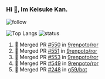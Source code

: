 ### Hi 👋, Im Keisuke Kan.

<!--
**9renpoto/9renpoto** is a ✨ _special_ ✨ repository because its `README.md` (this file) appears on your GitHub profile.

Here are some ideas to get you started:

- 🔭 I’m currently working on ...
- 🌱 I’m currently learning ...
- 👯 I’m looking to collaborate on ...
- 🤔 I’m looking for help with ...
- 💬 Ask me about ...
- 📫 How to reach me: ...
- 😄 Pronouns: ...
- ⚡ Fun fact: ...
-->

![follow](https://img.shields.io/github/followers/9renpoto?label=Follow&style=social)

![Top Langs](https://github-readme-stats.vercel.app/api/top-langs/?username=9renpoto&hide=html&layout=compact)
![status](https://github-readme-stats.vercel.app/api?username=9renpoto&show_icons=true&count_private=true&hide=issues,contribs)

<!--START_SECTION:activity-->
1. 🎉 Merged PR [#550](https://github.com/9renpoto/ror/pull/550) in [9renpoto/ror](https://github.com/9renpoto/ror)
2. 🎉 Merged PR [#551](https://github.com/9renpoto/ror/pull/551) in [9renpoto/ror](https://github.com/9renpoto/ror)
3. 🎉 Merged PR [#553](https://github.com/9renpoto/ror/pull/553) in [9renpoto/ror](https://github.com/9renpoto/ror)
4. 🎉 Merged PR [#549](https://github.com/9renpoto/ror/pull/549) in [9renpoto/ror](https://github.com/9renpoto/ror)
5. 🎉 Merged PR [#248](https://github.com/g59/bot/pull/248) in [g59/bot](https://github.com/g59/bot)
<!--END_SECTION:activity-->

